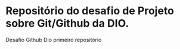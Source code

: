 # Repositório do desafio de Projeto sobre Git/Github da DIO.
Desafio Github Dio primeiro repositório
